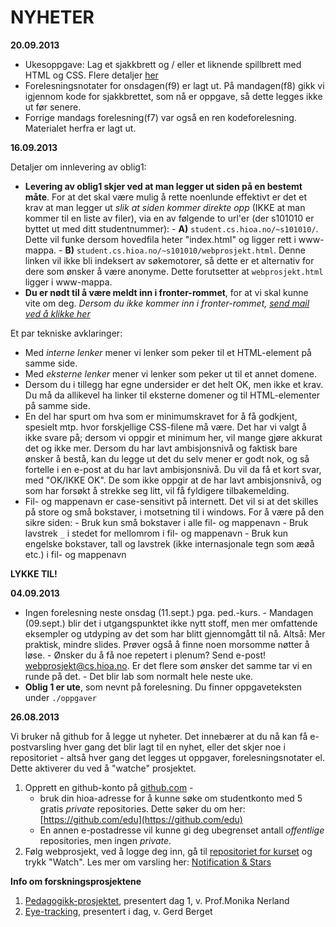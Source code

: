 NYHETER
==========================

**20.09.2013**

  * Ukesoppgave: Lag et sjakkbrett og / eller et liknende spillbrett med HTML og CSS. Flere detaljer [her](./oppgaver/sjakk.md)
  * Forelesningsnotater for onsdagen(f9) er lagt ut. På mandagen(f8) gikk vi igjennom kode for sjakkbrettet, som nå er oppgave, så dette legges ikke ut før senere.
  * Forrige mandags forelesning(f7) var også en ren kodeforelesning. Materialet herfra er lagt ut.


**16.09.2013**

Detaljer om innlevering av oblig1:
      
- **Levering av oblig1 skjer ved at man legger ut siden på en bestemt måte**. For at det skal være mulig å rette noenlunde effektivt er det et krav at man legger ut *slik at siden kommer direkte opp* (IKKE at man kommer til en liste av filer), via en av følgende to url'er (der s101010 er byttet ut med ditt studentnummer):
      - **A)** `student.cs.hioa.no/~s101010/`. Dette vil funke dersom hovedfila heter "index.html" og ligger rett i www-mappa.
      - **B)** `student.cs.hioa.no/~s101010/webprosjekt.html`. Denne linken vil ikke bli indeksert av søkemotorer, så dette er et alternativ for dere som ønsker å være anonyme. Dette forutsetter at `webprosjekt.html` ligger i www-mappa. 
- **Du er nødt til å være meldt inn i fronter-rommet**, for at vi skal kunne vite om deg. *Dersom du ikke kommer inn i fronter-rommet, [send mail ved å klikke her](mailto:webprosjekt@cs.hioa.no?subject=Frontertilgang)*

Et par tekniske avklaringer:
- Med *interne lenker* mener vi lenker som peker til et HTML-element på samme side.
- Med *eksterne lenker* mener vi lenker som peker ut til et annet domene.
- Dersom du i tillegg har egne undersider er det helt OK, men ikke et krav. Du må da allikevel ha linker til eksterne domener og til HTML-elementer på samme side.
- En del har spurt om hva som er minimumskravet for å få godkjent, spesielt mtp. hvor forskjellige CSS-filene må være. Det har vi valgt å ikke svare på; dersom vi oppgir et minimum her, vil mange gjøre akkurat det og ikke mer. Dersom du har lavt ambisjonsnivå og faktisk bare ønsker å bestå, kan du legge ut det du selv mener er godt nok, og så fortelle i en e-post at du har lavt ambisjonsnivå. Du vil da få et kort svar, med "OK/IKKE OK". De som ikke oppgir at de har lavt ambisjonsnivå, og som har forsøkt å strekke seg litt, vil få fyldigere tilbakemelding.
- Fil- og mappenavn er case-sensitivt på internett. Det vil si at det skilles på store og små bokstaver, i motsetning til i windows. For å være på den sikre siden:
      - Bruk kun små bokstaver i alle fil- og mappenavn
      - Bruk lavstrek `_` i stedet for mellomrom i fil- og mappenavn
      - Bruk kun engelske bokstaver, tall og lavstrek (ikke internasjonale tegn som æøå etc.) i fil- og mappenavn
       
**LYKKE TIL!**

**04.09.2013**

- Ingen forelesning neste onsdag (11.sept.) pga. ped.-kurs.
      - Mandagen (09.sept.) blir det i utgangspunktet ikke nytt stoff, men mer omfattende eksempler og utdyping av det som har blitt gjennomgått til nå. Altså: Mer praktisk, mindre slides. Prøver også å finne noen morsomme nøtter å løse.
      - Ønsker du å få noe repetert i plenum? Send e-post! [webprosjekt@cs.hioa.no](mailto:webprosjekt@cs.hioa.no). Er det flere som ønsker det samme tar vi en runde på det. 
      - Det blir lab som normalt hele neste uke.
- **Oblig 1 er ute**, som nevnt på forelesning. Du finner oppgaveteksten under `./oppgaver`


**26.08.2013**

Vi bruker nå github for å legge ut nyheter. Det innebærer at du nå kan få e-postvarsling hver gang det blir lagt til en nyhet, eller det skjer noe i repositoriet - altså hver gang det legges ut oppgaver, forelesningsnotater el. Dette aktiverer du ved å "watche" prosjektet. 

1. Opprett en github-konto på [github.com](http://www.github.com)   - 
   - bruk din hioa-adresse for å kunne søke om studentkonto med 5 gratis *private* repositories. Dette søker du om her: [https://github.com/edu](https://github.com/edu)
   - En annen e-postadresse vil kunne gi deg ubegrenset antall *offentlige* repositories, men ingen *private*.
2. Følg webprosjekt, ved å logge deg inn, gå til [repositoriet for kurset](https://github.com/hioa-cs/webprosjekt) og trykk "Watch". Les mer om varsling her: [Notification & Stars](https://github.com/blog/1204-notifications-stars)


**Info om forskningsprosjektene**

1. [Pedagogikk-prosjektet](FoU_Pedagogikk.md), presentert dag 1, v. Prof.Monika Nerland
2. [Eye-tracking](FoU_Eyetracking.md), presentert i dag, v. Gerd Berget
